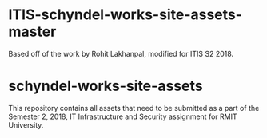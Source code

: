 # ITIS-schyndel-works-site-assets-master

Based off of the work by Rohit Lakhanpal, modified for ITIS S2 2018.

# schyndel-works-site-assets
This repository contains all assets that need to be submitted as a part of the Semester 2, 2018, IT Infrastructure and Security assignment for RMIT University.

